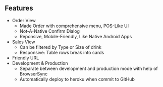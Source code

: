 ## Features
- Order View
  - Made Order with comprehensive menu, POS-Like UI
  - Not-A-Native Confirm Dialog
  - Reponsive, Mobile-Friendly, Like Native Android Apps
- Sales View
  - Can be filtered by Type or Size of drink
  - Responsive: Table rows break into cards
- Friendly URL
- Development & Production
  - Separate between development and production mode with help of BrowserSync
  - Automatically deploy to heroku when commit to GitHub
